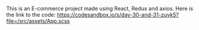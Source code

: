 This is an E-commerce project made using React, Redux and axios.
Here is the link to the code:
https://codesandbox.io/s/day-30-and-31-zuyk5?file=/src/assets/App.scss
